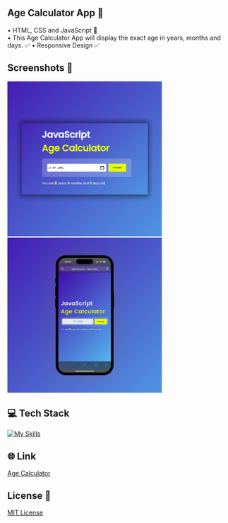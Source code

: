 ## Age Calculator App 🧮 
• HTML, CSS and JavaScript 📂 <br>
• This Age Calculator App will display the exact age in years, months and days. ✅ 
• Responsive Design ✅

## Screenshots 📱
<img src="img/1 Age Calculator.jpg" width="350"> <img src="img/2 Age Calculator.jpg" width="350">

## 💻 Tech Stack
[![My Skills](https://skillicons.dev/icons?i=html,css,javascript)](https://skillicons.dev)

## 🌐 Link
<a href="https://age-calculator-dejvcodes.netlify.app/">Age Calculator</a>

## License 🔐
[MIT License](LICENSE)
